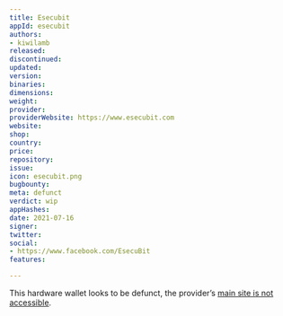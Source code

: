 ```yaml
---
title: Esecubit
appId: esecubit
authors:
- kiwilamb
released: 
discontinued: 
updated: 
version: 
binaries: 
dimensions: 
weight: 
provider: 
providerWebsite: https://www.esecubit.com
website: 
shop: 
country: 
price: 
repository: 
issue: 
icon: esecubit.png
bugbounty: 
meta: defunct
verdict: wip
appHashes: 
date: 2021-07-16
signer: 
twitter: 
social:
- https://www.facebook.com/EsecuBit
features: 

---
```


This hardware wallet looks to be defunct, the provider’s [main site is not accessible](https://www.esecubit.com).

